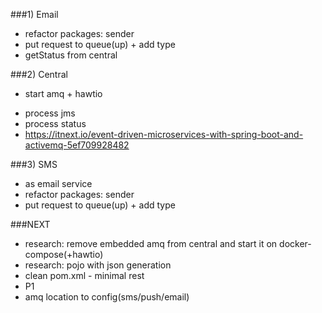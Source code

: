 ###1) Email
- refactor packages: sender
- put request to queue(up) + add type
- getStatus from central
 
###2) Central
+ start amq + hawtio
- process jms
- process status
- https://itnext.io/event-driven-microservices-with-spring-boot-and-activemq-5ef709928482

###3) SMS
- as email service
- refactor packages: sender
- put request to queue(up) + add type 

###NEXT
- research: remove embedded amq from central and start it on docker-compose(+hawtio)
- research: pojo with json generation
- clean pom.xml - minimal rest
- P1
- amq location to config(sms/push/email)